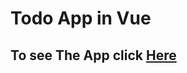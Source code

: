 # Todo App in Vue
## To see The App click [Here](https://66ae7cd4a22e2ace43ea3721--papaya-sprite-9465d2.netlify.app/)
